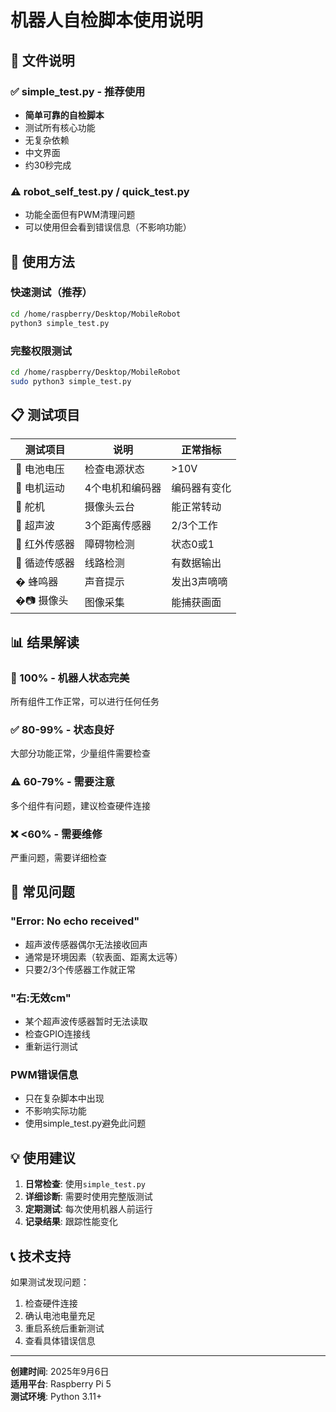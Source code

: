 # 机器人自检脚本使用说明

## 📁 文件说明

### ✅ **simple_test.py** - 推荐使用
- **简单可靠的自检脚本**
- 测试所有核心功能
- 无复杂依赖
- 中文界面
- 约30秒完成

### ⚠️ robot_self_test.py / quick_test.py 
- 功能全面但有PWM清理问题
- 可以使用但会看到错误信息（不影响功能）

## 🚀 使用方法

### 快速测试（推荐）
```bash
cd /home/raspberry/Desktop/MobileRobot
python3 simple_test.py
```

### 完整权限测试
```bash
cd /home/raspberry/Desktop/MobileRobot
sudo python3 simple_test.py
```

## 📋 测试项目

| 测试项目 | 说明 | 正常指标 |
|---------|------|---------|
| 🔋 电池电压 | 检查电源状态 | >10V |
| 🦾 电机运动 | 4个电机和编码器 | 编码器有变化 |
| 🎯 舵机 | 摄像头云台 | 能正常转动 |
| 📡 超声波 | 3个距离传感器 | 2/3个工作 |
| 🔴 红外传感器 | 障碍物检测 | 状态0或1 |
| 📏 循迹传感器 | 线路检测 | 有数据输出 |
| � 蜂鸣器 | 声音提示 | 发出3声嘀嘀 |
| �📷 摄像头 | 图像采集 | 能捕获画面 |

## 📊 结果解读

### 🎉 100% - 机器人状态完美
所有组件工作正常，可以进行任何任务

### ✅ 80-99% - 状态良好  
大部分功能正常，少量组件需要检查

### ⚠️ 60-79% - 需要注意
多个组件有问题，建议检查硬件连接

### ❌ <60% - 需要维修
严重问题，需要详细检查

## 🔧 常见问题

### "Error: No echo received"
- 超声波传感器偶尔无法接收回声
- 通常是环境因素（软表面、距离太远等）
- 只要2/3个传感器工作就正常

### "右:无效cm"
- 某个超声波传感器暂时无法读取
- 检查GPIO连接线
- 重新运行测试

### PWM错误信息
- 只在复杂脚本中出现
- 不影响实际功能
- 使用simple_test.py避免此问题

## 💡 使用建议

1. **日常检查**: 使用`simple_test.py`
2. **详细诊断**: 需要时使用完整版测试
3. **定期测试**: 每次使用机器人前运行
4. **记录结果**: 跟踪性能变化

## 📞 技术支持

如果测试发现问题：
1. 检查硬件连接
2. 确认电池电量充足
3. 重启系统后重新测试
4. 查看具体错误信息

---
**创建时间**: 2025年9月6日  
**适用平台**: Raspberry Pi 5  
**测试环境**: Python 3.11+
